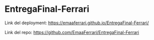 # EntregaFinal-Ferrari

Link del deployment: https://emaaferrari.github.io/EntregaFinal-Ferrari/

Link del repo: https://github.com/EmaaFerrari/EntregaFinal-Ferrari
